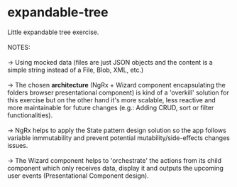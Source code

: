 # expandable-tree
Little expandable tree exercise.
<br><br>
NOTES:
<br>
<br>
-> Using mocked data (files are just JSON objects and the content is a simple string instead of a File, Blob, XML, etc.)
<br>
<br>
-> The chosen <b>architecture</b> (NgRx + Wizard component encapsulating the folders browser presentational component) is kind of a 'overkill' solution for this exercise but on the other hand it's more scalable, less reactive and more maintainable for future changes (e.g.: Adding CRUD, sort or filter functionalities).
<br>
<br>
-> NgRx helps to apply the State pattern design solution so the app follows variable inmmutability and prevent potential mutability/side-effects changes issues.
<br>
<br>
-> The Wizard component helps to 'orchestrate' the actions from its child component which only receives data, display it and outputs the upcoming user events (Presentational Component design).
